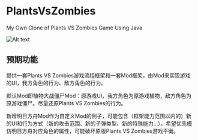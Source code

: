 # PlantsVsZombies
My Own Clone of Plants VS Zombies Game Using Java

![Alt text](./pvz.png?raw=true "Screenshot")

## 预期功能

提供一套Plants VS Zombies游戏流程框架和一套Mod框架，由Mod来实现游戏的UI，我方角色的行为、敌方角色的行为。

默认Mod即植物大战僵尸Mod：原游戏UI，我方角色为原游戏植物，敌方角色为原游戏僵尸。尽量还原Plants VS Zombies的行为。

新增明日方舟Mod作为自定义Mod的例子，可能包含（框架能力范围以内的）新的UI和行为方式（新的攻击范围、新的子弹类型、新的特殊能力...）。希望优先模仿明日方舟对应角色的属性，可能破坏原版Plants VS Zombies游戏平衡。


